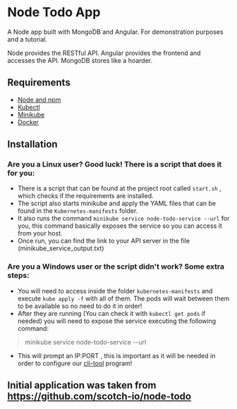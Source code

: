 # Node Todo App

A Node app built with MongoDB and Angular. For demonstration purposes and a tutorial.

Node provides the RESTful API. Angular provides the frontend and accesses the API. MongoDB stores like a hoarder.

## Requirements

- [Node and npm](http://nodejs.org)
- [Kubectl](https://kubernetes.io/docs/reference/kubectl/)
- [Minikube](https://minikube.sigs.k8s.io/docs/start/)
- [Docker](https://www.docker.com/)

## Installation


### Are you a Linux user? Good luck! There is a script that does it for you:

- There is a script that can be found at the project root called `start.sh` , which checks if the requirements are installed.
- The script also starts minikube and apply the YAML files that can be found in the `Kubernetes-manifests` folder.
- It also runs the command `minikube service node-todo-service --url` for you, this command  basically  exposes the service so you can access it from your host.
- Once run, you can find the link to your API server in the file (minikube_service_output.txt)

### Are you a Windows user or the script didn't work?  Some extra steps:
- You will need to access inside the folder `kubernetes-manifests` and execute `kube apply -f` with all of them. The pods will wait between them to be available so no need to do it in order!
- After they are running (You can check it with `kubectl get pods` if needed) you will need to expose the service executing the following command:
 > minikube service node-todo-service --url
- This will prompt an IP:PORT , this is important as it will be needed in order to configure our [cli-tool](https://github.com/Arcadidc/cli-tool) program!




## Initial application was taken from https://github.com/scotch-io/node-todo
